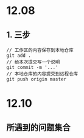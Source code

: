# 12.08

## 1. 三步

```
// 工作区的内容保存到本地仓库
git add .
// 给本次提交写一个说明
git commit -m '...'
// 本地仓库的内容提交到远程仓库
git push origin master
```

# 12.10
## 所遇到的问题集合
<!-- 
1、写导航栏的时候字体之间相隔的距离不知道怎么设置
解决：给它父级下面的a标签加margin-right/margin-left
2、写淘宝广告图的时候，结构规划没有想清楚，结构嵌套没有思路，网页结构划分不够了解
解决：
3、图片里面包含的内容文字，不知道怎么设置上去
解决：用了position:absolute ,绝对定位，设置了top 
4、position 定位用的很生疏，不熟悉



 -->